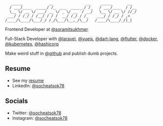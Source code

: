 ```
   _____            __               __     _____       __
  / ___/____  _____/ /_  ___  ____ _/ /_   / ___/____  / /__
  \__ \/ __ \/ ___/ __ \/ _ \/ __ `/ __/   \__ \/ __ \/ //_/
 ___/ / /_/ / /__/ / / /  __/ /_/ / /_    ___/ / /_/ / ,<
/____/\____/\___/_/ /_/\___/\__,_/\__/   /____/\____/_/|_|

```

Frontend Developer at [@soramitsukhmer](https://github.com/soramitsukhmer).

Full-Stack Developer with [@laravel](http://github.com/laravel), [@vuejs](http://github.com/vue), [@dart-lang](http://github.com/dart-lang), [@flutter](http://github.com/flutter), [@docker](http://github.com/docker), [@kubernetes](http://github.com/kubernetes), [@hashicorp](http://github.com/hashicorp)

Make weird stuff in [@github](https://github.com/socheatsok78) and publish dumb projects.

## Resume

- See my [resume][resume-url]
- LinkedIn: [@socheatsok78][linkedin-url]

## Socials

- Twitter: [@socheatsok78][twitter-url]
- Instagram: [@socheatsok78][instagram-url]

<!-- Links -->
[resume-url]: https://registry.jsonresume.org/socheatsok78
[twitter-url]: https://twitter.com/socheatsok78
[instagram-url]: https://www.instagram.com/socheatsok78
[linkedin-url]: https://www.linkedin.com/in/socheatsok78
